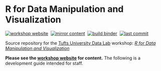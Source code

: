 # R for Data Manipulation and Visualization

[![workshop website][workshop-webiste-badge]][workshop-webiste-link]&nbsp;
[![mirror content][mirror-content-badge]](../../actions/workflows/mirror-content.yml)&nbsp;
[![build binder][build-binder-badge]](../../actions/workflows/build-binder.yml)&nbsp;
[![last commit][last-commit-badge]](../../commits/main)

Source repository for the [Tufts University Data Lab][datalab-website-link] workshop: [*R for Data Manipulation and Visualization*][workshop-webiste-link]

**Please see the [workshop website][workshop-webiste-link] for content.** The following is a development guide intended for staff.

<!-- define reference-style links -->

[workshop-webiste-link]: https://tuftsdatalab.github.io/r-data-viz/
[datalab-website-link]: https://sites.tufts.edu/datalab/

[workshop-webiste-badge]: https://img.shields.io/website?label=workshop%20webiste&url=https://tuftsdatalab.github.io/r-data-viz/
[mirror-content-badge]: https://img.shields.io/github/workflow/status/tuftsdatalab/r-data-viz/mirror-content?label=mirror%20content
[build-binder-badge]: https://img.shields.io/github/workflow/status/tuftsdatalab/r-data-viz/build-binder?label=build%20binder
[last-commit-badge]: https://img.shields.io/github/last-commit/tuftsdatalab/r-data-viz
